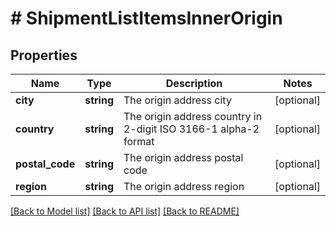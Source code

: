 # # ShipmentListItemsInnerOrigin

## Properties

Name | Type | Description | Notes
------------ | ------------- | ------------- | -------------
**city** | **string** | The origin address city | [optional]
**country** | **string** | The origin address country in 2-digit ISO 3166-1 alpha-2 format | [optional]
**postal_code** | **string** | The origin address postal code | [optional]
**region** | **string** | The origin address region | [optional]

[[Back to Model list]](../../README.md#models) [[Back to API list]](../../README.md#endpoints) [[Back to README]](../../README.md)
